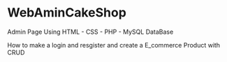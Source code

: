 # WebAminCakeShop
Admin Page Using HTML - CSS - PHP - MySQL DataBase

How to make a login and resgister and create a E_commerce Product with CRUD
